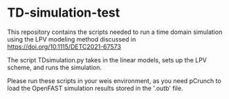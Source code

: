 # TD-simulation-test
This repository contains the scripts needed to run a time domain simulation using the LPV modeling method discussed in https://doi.org/10.1115/DETC2021-67573

The script TDsimulation.py takes in the linear models, sets up the LPV scheme, and runs the simulation.

Please run these scripts in your weis environment, as you need pCrunch to load the OpenFAST simulation results stored in the '.outb' file.
